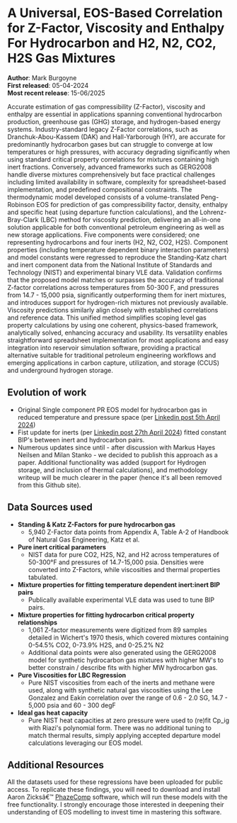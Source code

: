 # A Universal, EOS-Based Correlation for Z-Factor, Viscosity and Enthalpy For Hydrocarbon and H2, N2, CO2, H2S Gas Mixtures

**Author**: Mark Burgoyne  
**First released**: 05-04-2024  
**Most recent release**: 15-06/2025
 

Accurate estimation of gas compressibility (Z-Factor), viscosity and enthalpy are essential in applications spanning conventional hydrocarbon production, greenhouse gas (GHG) storage, and hydrogen-based energy systems. Industry-standard legacy Z-Factor correlations, such as Dranchuk-Abou-Kassem (DAK) and Hall-Yarborough (HY), are accurate for predominantly hydrocarbon gases but can struggle to converge at low temperatures or high pressures, with accuracy degrading significantly when using standard critical property correlations for mixtures containing high inert fractions. Conversely, advanced frameworks such as GERG2008 handle diverse mixtures comprehensively but face practical challenges including limited availability in software, complexity for spreadsheet-based implementation, and predefined compositional constraints.
The thermodynamic model developed consists of a volume-translated Peng-Robinson EOS for prediction of gas compressibility factor, density, enthalpy and specific heat (using departure function calculations), and the Lohrenz-Bray-Clark (LBC) method for viscosity prediction, delivering an all-in-one solution applicable for both conventional petroleum engineering as well as new storage applications. Five components were considered; one representing hydrocarbons and four inerts (H2, N2, CO2, H2S). Component properties (including temperature dependent binary interaction parameters) and model constants were regressed to reproduce the Standing-Katz chart and inert component data from the National Institute of Standards and Technology (NIST) and experimental binary VLE data. Validation confirms that the proposed model matches or surpasses the accuracy of traditional Z-factor correlations across temperatures from 50-300 F, and pressures from 14.7 - 15,000 psia, significantly outperforming them for inert mixtures, and introduces support for hydrogen-rich mixtures not previously available. Viscosity predictions similarly align closely with established correlations and reference data.
This unified method simplifies scoping level gas property calculations by using one coherent, physics-based framework, analytically solved, enhancing accuracy and usability. Its versatility enables straightforward spreadsheet implementation for most applications and easy integration into reservoir simulation software, providing a practical alternative suitable for traditional petroleum engineering workflows and emerging applications in carbon capture, utilization, and storage (CCUS) and underground hydrogen storage.


## Evolution of work
- Original Single component PR EOS model for hydrocarbon gas in reduced temperature and pressure space (per [Linkedin post 5th April 2024](https://www.linkedin.com/pulse/z-factors-natural-gas-simple-eos-based-approach-mark-burgoyne-aazrc))
- Fist update for inerts (per [Linkedin post 27th April 2024](https://www.linkedin.com/pulse/improving-single-component-peng-robinson-z-factor-inerts-burgoyne-zfxcc)) fitted constant BIP's between inert and hydrocarbon pairs.  
- Numerous updates since until - after discussion with Markus Hayes Neilsen and Milan Stanko - we decided to publish this approach as a paper. Additional functionality was added (support for Hydrogen storage, and inclusion of thermal calculations), and methodology writeup will be much clearer in the paper (hence it's all been removed from this Github site).

## Data Sources used

- **Standing & Katz Z-Factors for pure hydrocarbon gas**
  - 5,940 Z-Factor data points from Appendix A, Table A-2 of Handbook of Natural Gas Engineering, Katz et al.  
- **Pure inert critical parameters**
  - NIST data for pure CO2, H2S, N2, and H2 across temperatures of 50-300°F and pressures of 14.7-15,000 psia. Densities were converted into Z-Factors, while viscosities and thermal properties tabulated.
- **Mixture properties for fitting temperature dependent inert:inert BIP pairs**
  - Publically available experimental VLE data was used to tune BIP pairs.
- **Mixture properties for fitting hydrocarbon critical property relationships**
  - 1,061 Z-factor measurements were digitized from 89 samples detailed in Wichert's 1970 thesis, which covered mixtures containing 0-54.5% CO2, 0-73.9% H2S, and 0-25.2% N2
  - Additional data points were also generated using the GERG2008 model for synthetic hydrocarbon gas mixtures with higher MW's to better constrain / describe fits with higher MW hydrocarbon gas.
- **Pure Viscosities for LBC Regression**
  - Pure NIST viscosities from each of the inerts and methane were used, along with synthetic natural gas viscosities using the Lee Gonzalez and Eakin correlation over the range of 0.6 - 2.0 SG, 14.7 - 5,000 psia and 60 - 300 degF
- **Ideal gas heat capacity**
  - Pure NIST heat capacities at zero pressure were used to (re)fit Cp_ig with Riazi's polynomial form. There was no additional tuning to match thermal results, simply applying accepted departure model calculations leveraging our EOS model.




## Additional Resources

All the datasets used for these regressions have been uploaded for public access. To replicate these findings, you will need to download and install Aaron Zicksâ€™ [PhazeComp](https://www.zicktech.com/phazecomp.html) software, which will run these models with the free functionality. I strongly encourage those interested in deepening their understanding of EOS modelling to invest time in mastering this software.
